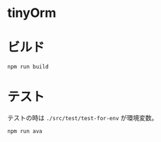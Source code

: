 # tinyOrm


# ビルド
```
npm run build
```

# テスト
テストの時は `./src/test/test-for-env` が環境変数。
```
npm run ava
```